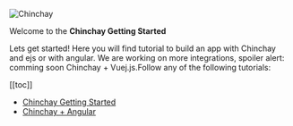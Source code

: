 ![Chinchay](https://chinchay-docs.herokuapp.com/assets/banner-getting-started.png)

Welcome to the **Chinchay Getting Started**


Lets get started! Here you will find tutorial to build an app with Chinchay and ejs or with angular. We are working on more integrations, spoiler alert: comming soon Chinchay + Vuej.js.Follow any of the following tutorials:


[[toc]]
*  [Chinchay Getting Started](./ejs.html)
*  [Chinchay + Angular](./angular.html)

